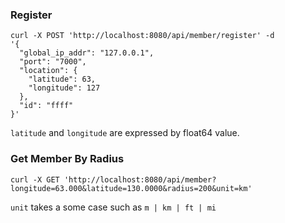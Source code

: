 ### Register

```
curl -X POST 'http://localhost:8080/api/member/register' -d 
'{
  "global_ip_addr": "127.0.0.1",
  "port": "7000",
  "location": {
    "latitude": 63,
    "longitude": 127
  },
  "id": "ffff"
}'
```

`latitude` and `longitude` are expressed by float64 value.

### Get Member By Radius

```
curl -X GET 'http://localhost:8080/api/member?longitude=63.000&latitude=130.0000&radius=200&unit=km'
```

`unit` takes a some case such as `m | km | ft | mi`
